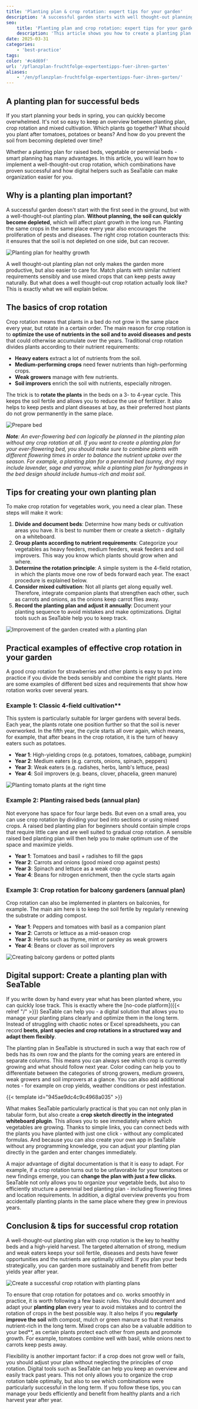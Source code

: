 ```yaml
---
title: 'Planting plan & crop rotation: expert tips for your garden'
description: 'A successful garden starts with well thought-out planning. With the right crop rotation, the soil remains fertile, pests have a harder time and the harvest is richer. This article shows you how to create a planting plan for vegetables, raised beds and perennial beds.'
seo:
    title: 'Planting plan and crop rotation: expert tips for your garden'
    description: 'This article shows you how to create a planting plan for vegetables, raised beds and perennial beds for a good long-term harvest'
date: 2025-03-31
categories:
    - 'best-practice'
tags:
color: '#c4d69f'
url: '/pflanzplan-fruchtfolge-expertentipps-fuer-ihren-garten'
aliases:
    - '/en/pflanzplan-fruchtfolge-expertentipps-fuer-ihren-garten/'
---
```


## A planting plan for successful beds

If you start planning your beds in spring, you can quickly become overwhelmed. It's not so easy to keep an overview between planting plan, crop rotation and mixed cultivation. Which plants go together? What should you plant after tomatoes, potatoes or beans? And how do you prevent the soil from becoming depleted over time?

Whether a planting plan for raised beds, vegetable or perennial beds - smart planning has many advantages. In this article, you will learn how to implement a well-thought-out crop rotation, which combinations have proven successful and how digital helpers such as SeaTable can make organization easier for you.

## Why is a planting plan important?

A successful garden doesn't start with the first seed in the ground, but with a well-thought-out planting plan. **Without planning, the soil can quickly become depleted**, which will affect plant growth in the long run. Planting the same crops in the same place every year also encourages the proliferation of pests and diseases. The right crop rotation counteracts this: it ensures that the soil is not depleted on one side, but can recover.

![Planting plan for healthy growth](3.jpg)

A well thought-out planting plan not only makes the garden more productive, but also easier to care for. Match plants with similar nutrient requirements sensibly and use mixed crops that can keep pests away naturally. But what does a well thought-out crop rotation actually look like? This is exactly what we will explain below.

## The basics of crop rotation

Crop rotation means that plants in a bed do not grow in the same place every year, but rotate in a certain order. The main reason for crop rotation is to **optimize the use of nutrients in the soil and to avoid diseases and pests** that could otherwise accumulate over the years. Traditional crop rotation divides plants according to their nutrient requirements:

- **Heavy eaters** extract a lot of nutrients from the soil.
- **Medium-performing crops** need fewer nutrients than high-performing crops.
- **Weak growers** manage with few nutrients.
- **Soil improvers** enrich the soil with nutrients, especially nitrogen.  


The trick is to **rotate the plants** in the beds on a 3- to 4-year cycle. This keeps the soil fertile and allows you to reduce the use of fertilizer. It also helps to keep pests and plant diseases at bay, as their preferred host plants do not grow permanently in the same place.

![Prepare bed](2.jpg)

_**Note**: An ever-flowering bed can logically be planned in the planting plan without any crop rotation at all. If you want to create a planting plan for your ever-flowering bed, you should make sure to combine plants with different flowering times in order to balance the nutrient uptake over the season. For example, a planting plan for a perennial bed (sunny, dry) may include lavender, sage and yarrow, while a planting plan for hydrangeas in the bed design should include humus-rich and moist soil_.

## Tips for creating your own planting plan

To make crop rotation for vegetables work, you need a clear plan. These steps will make it work:

1. **Divide and document beds**: Determine how many beds or cultivation areas you have. It is best to number them or create a sketch - digitally on a whiteboard.
1. **Group plants according to nutrient requirements**: Categorize your vegetables as heavy feeders, medium feeders, weak feeders and soil improvers. This way you know which plants should grow when and where.
1. **Determine the rotation principle**: A simple system is the 4-field rotation, in which the plants move one row of beds forward each year. The exact procedure is explained below.
1. **Consider mixed cultivation**: Not all plants get along equally well. Therefore, integrate companion plants that strengthen each other, such as carrots and onions, as the onions keep carrot flies away.
1. **Record the planting plan and adjust it annually**: Document your planting sequence to avoid mistakes and make optimizations. Digital tools such as SeaTable help you to keep track.

![Improvement of the garden created with a planting plan](4.jpg)

## Practical examples of effective crop rotation in your garden

A good crop rotation for strawberries and other plants is easy to put into practice if you divide the beds sensibly and combine the right plants. Here are some examples of different bed sizes and requirements that show how rotation works over several years.

### Example 1: Classic 4-field cultivation\*\*

This system is particularly suitable for larger gardens with several beds. Each year, the plants rotate one position further so that the soil is never overworked. In the fifth year, the cycle starts all over again, which means, for example, that after beans in the crop rotation, it is the turn of heavy eaters such as potatoes.

- **Year 1**: High-yielding crops (e.g. potatoes, tomatoes, cabbage, pumpkin)
- **Year 2**: Medium eaters (e.g. carrots, onions, spinach, peppers)
- **Year 3**: Weak eaters (e.g. radishes, herbs, lamb's lettuce, peas)
- **Year 4**: Soil improvers (e.g. beans, clover, phacelia, green manure)

![Planting tomato plants at the right time](5.jpg)

### Example 2: Planting raised beds (annual plan)

Not everyone has space for four large beds. But even on a small area, you can use crop rotation by dividing your bed into sections or using mixed crops. A raised bed planting plan for beginners should contain simple crops that require little care and are well suited to gradual crop rotation. A sensible raised bed planting plan will then help you to make optimum use of the space and maximize yields.

- **Year 1**: Tomatoes and basil + radishes to fill the gaps
- **Year 2**: Carrots and onions (good mixed crop against pests)
- **Year 3**: Spinach and lettuce as a weak crop
- **Year 4**: Beans for nitrogen enrichment, then the cycle starts again

### Example 3: Crop rotation for balcony gardeners (annual plan)

Crop rotation can also be implemented in planters on balconies, for example. The main aim here is to keep the soil fertile by regularly renewing the substrate or adding compost.

- **Year 1**: Peppers and tomatoes with basil as a companion plant
- **Year 2**: Carrots or lettuce as a mid-season crop
- **Year 3**: Herbs such as thyme, mint or parsley as weak growers
- **Year 4**: Beans or clover as soil improvers

![Creating balcony gardens or potted plants](Blogartikel-Pflanzplan.jpg)

## Digital support: Create a planting plan with SeaTable

If you write down by hand every year what has been planted where, you can quickly lose track. This is exactly where the [no-code platform]({{< relref "/" >}}) SeaTable can help you - a digital solution that allows you to manage your planting plans clearly and optimize them in the long term. Instead of struggling with chaotic notes or Excel spreadsheets, you can record **beets, plant species and crop rotations in a structured way and adapt them flexibly**.

The planting plan in SeaTable is structured in such a way that each row of beds has its own row and the plants for the coming years are entered in separate columns. This means you can always see which crop is currently growing and what should follow next year. Color coding can help you to differentiate between the categories of strong growers, medium growers, weak growers and soil improvers at a glance. You can also add additional notes - for example on crop yields, weather conditions or pest infestation.

{{< template id="945ae9dc4c9c4968a035" >}}

What makes SeaTable particularly practical is that you can not only plan in tabular form, but also create a **crop sketch directly in the integrated whiteboard plugin**. This allows you to see immediately where which vegetables are growing. Thanks to simple links, you can connect beds with the plants you have planted with just one click - without any complicated formulas. And because you can also create your own app in SeaTable without any programming knowledge, you can adjust your planting plan directly in the garden and enter changes immediately.

A major advantage of digital documentation is that it is easy to adapt. For example, if a crop rotation turns out to be unfavorable for your tomatoes or new findings emerge, you can **change the plan with just a few clicks**. SeaTable not only allows you to organize your vegetable beds, but also to efficiently structure a perennial bed planting plan - including flowering times and location requirements. In addition, a digital overview prevents you from accidentally planting plants in the same place where they grew in previous years.

## Conclusion & tips for successful crop rotation

A well-thought-out planting plan with crop rotation is the key to healthy beds and a high-yield harvest. The targeted alternation of strong, medium and weak eaters keeps your soil fertile, diseases and pests have fewer opportunities and the nutrients are optimally utilized. If you plan your beds strategically, you can garden more sustainably and benefit from better yields year after year.

![Create a successful crop rotation with planting plans](Header.jpg)

To ensure that crop rotation for potatoes and co. works smoothly in practice, it is worth following a few basic rules. You should document and adapt your **planting plan** every year to avoid mistakes and to control the rotation of crops in the best possible way. It also helps if you **regularly improve the soil** with compost, mulch or green manure so that it remains nutrient-rich in the long term. Mixed crops can also be a valuable addition to your bed\*\*, as certain plants protect each other from pests and promote growth. For example, tomatoes combine well with basil, while onions next to carrots keep pests away.

Flexibility is another important factor: if a crop does not grow well or fails, you should adjust your plan without neglecting the principles of crop rotation. Digital tools such as SeaTable can help you keep an overview and easily track past years. This not only allows you to organize the crop rotation table optimally, but also to see which combinations were particularly successful in the long term. If you follow these tips, you can manage your beds efficiently and benefit from healthy plants and a rich harvest year after year.
